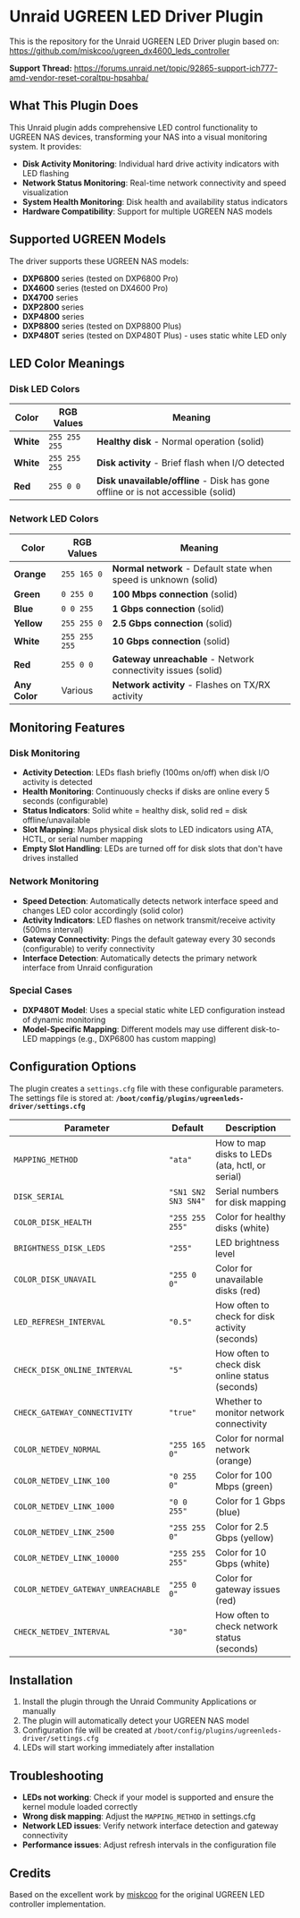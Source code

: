 # Unraid UGREEN LED Driver Plugin

This is the repository for the Unraid UGREEN LED Driver plugin based on: https://github.com/miskcoo/ugreen_dx4600_leds_controller

**Support Thread:** https://forums.unraid.net/topic/92865-support-ich777-amd-vendor-reset-coraltpu-hpsahba/

## What This Plugin Does

This Unraid plugin adds comprehensive LED control functionality to UGREEN NAS devices, transforming your NAS into a visual monitoring system. It provides:

- **Disk Activity Monitoring**: Individual hard drive activity indicators with LED flashing
- **Network Status Monitoring**: Real-time network connectivity and speed visualization
- **System Health Monitoring**: Disk health and availability status indicators
- **Hardware Compatibility**: Support for multiple UGREEN NAS models

## Supported UGREEN Models

The driver supports these UGREEN NAS models:
- **DXP6800** series (tested on DXP6800 Pro)
- **DX4600** series (tested on DX4600 Pro)
- **DX4700** series
- **DXP2800** series
- **DXP4800** series
- **DXP8800** series (tested on DXP8800 Plus)
- **DXP480T** series (tested on DXP480T Plus) - uses static white LED only

## LED Color Meanings

### Disk LED Colors

| Color | RGB Values | Meaning |
|-------|------------|---------|
| **White** | `255 255 255` | **Healthy disk** - Normal operation (solid) |
| **White** | `255 255 255` | **Disk activity** - Brief flash when I/O detected |
| **Red** | `255 0 0` | **Disk unavailable/offline** - Disk has gone offline or is not accessible (solid) |

### Network LED Colors

| Color | RGB Values | Meaning |
|-------|------------|---------|
| **Orange** | `255 165 0` | **Normal network** - Default state when speed is unknown (solid) |
| **Green** | `0 255 0` | **100 Mbps connection** (solid) |
| **Blue** | `0 0 255` | **1 Gbps connection** (solid) |
| **Yellow** | `255 255 0` | **2.5 Gbps connection** (solid) |
| **White** | `255 255 255` | **10 Gbps connection** (solid) |
| **Red** | `255 0 0` | **Gateway unreachable** - Network connectivity issues (solid) |
| **Any Color** | Various | **Network activity** - Flashes on TX/RX activity |

## Monitoring Features

### Disk Monitoring
- **Activity Detection**: LEDs flash briefly (100ms on/off) when disk I/O activity is detected
- **Health Monitoring**: Continuously checks if disks are online every 5 seconds (configurable)
- **Status Indicators**: Solid white = healthy disk, solid red = disk offline/unavailable
- **Slot Mapping**: Maps physical disk slots to LED indicators using ATA, HCTL, or serial number mapping
- **Empty Slot Handling**: LEDs are turned off for disk slots that don't have drives installed

### Network Monitoring
- **Speed Detection**: Automatically detects network interface speed and changes LED color accordingly (solid color)
- **Activity Indicators**: LED flashes on network transmit/receive activity (500ms interval)
- **Gateway Connectivity**: Pings the default gateway every 30 seconds (configurable) to verify connectivity
- **Interface Detection**: Automatically detects the primary network interface from Unraid configuration

### Special Cases
- **DXP480T Model**: Uses a special static white LED configuration instead of dynamic monitoring
- **Model-Specific Mapping**: Different models may use different disk-to-LED mappings (e.g., DXP6800 has custom mapping)

## Configuration Options

The plugin creates a `settings.cfg` file with these configurable parameters. The settings file is stored at: **`/boot/config/plugins/ugreenleds-driver/settings.cfg`**

| Parameter | Default | Description |
|-----------|---------|-------------|
| `MAPPING_METHOD` | `"ata"` | How to map disks to LEDs (ata, hctl, or serial) |
| `DISK_SERIAL` | `"SN1 SN2 SN3 SN4"` | Serial numbers for disk mapping |
| `COLOR_DISK_HEALTH` | `"255 255 255"` | Color for healthy disks (white) |
| `BRIGHTNESS_DISK_LEDS` | `"255"` | LED brightness level |
| `COLOR_DISK_UNAVAIL` | `"255 0 0"` | Color for unavailable disks (red) |
| `LED_REFRESH_INTERVAL` | `"0.5"` | How often to check for disk activity (seconds) |
| `CHECK_DISK_ONLINE_INTERVAL` | `"5"` | How often to check disk online status (seconds) |
| `CHECK_GATEWAY_CONNECTIVITY` | `"true"` | Whether to monitor network connectivity |
| `COLOR_NETDEV_NORMAL` | `"255 165 0"` | Color for normal network (orange) |
| `COLOR_NETDEV_LINK_100` | `"0 255 0"` | Color for 100 Mbps (green) |
| `COLOR_NETDEV_LINK_1000` | `"0 0 255"` | Color for 1 Gbps (blue) |
| `COLOR_NETDEV_LINK_2500` | `"255 255 0"` | Color for 2.5 Gbps (yellow) |
| `COLOR_NETDEV_LINK_10000` | `"255 255 255"` | Color for 10 Gbps (white) |
| `COLOR_NETDEV_GATEWAY_UNREACHABLE` | `"255 0 0"` | Color for gateway issues (red) |
| `CHECK_NETDEV_INTERVAL` | `"30"` | How often to check network status (seconds) |

## Installation

1. Install the plugin through the Unraid Community Applications or manually
2. The plugin will automatically detect your UGREEN NAS model
3. Configuration file will be created at `/boot/config/plugins/ugreenleds-driver/settings.cfg`
4. LEDs will start working immediately after installation

## Troubleshooting

- **LEDs not working**: Check if your model is supported and ensure the kernel module loaded correctly
- **Wrong disk mapping**: Adjust the `MAPPING_METHOD` in settings.cfg
- **Network LED issues**: Verify network interface detection and gateway connectivity
- **Performance issues**: Adjust refresh intervals in the configuration file

## Credits

Based on the excellent work by [miskcoo](https://github.com/miskcoo/ugreen_dx4600_leds_controller) for the original UGREEN LED controller implementation.